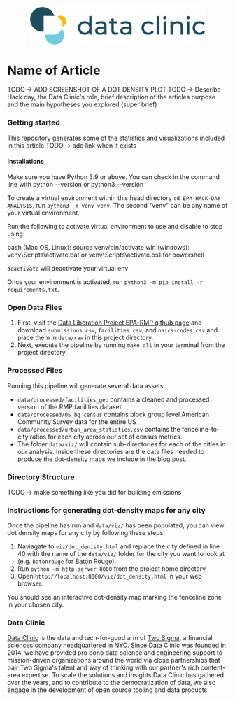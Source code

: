 <p align="center">
  <img src="public/images/site-logo.png" width="400"/>
</p>

# Name of Article

TODO -> ADD SCREENSHOT OF A DOT DENSITY PLOT
TODO -> Describe Hack day, the Data Clinic's role, brief description of the articles purpose and the main hypotheses you explored (super brief)

### Getting started

This repository generates some of the statistics and visualizations included in this article TODO -> add link when it exists

#### Installations
Make sure you have Python 3.9 or above. You can check in the command line with python --version or python3 --version

To create a virtual environment within this head directory `cd EPA-HACK-DAY-ANALYSIS`, run `python3 -m venv venv`. The second "venv" can be any name of your virtual environment.

Run the following to activate virtual environment to use and disable to stop using:

bash (Mac OS, Linux): source venv/bin/activate
win (windows): venv\Scripts\activate.bat or venv\Scripts\activate.ps1 for powershell

`deactivate` will deactivate your virtual env

Once your environment is activated, run `python3 -m pip install -r requirements.txt`.

### Open Data Files

1.  First, visit the [Data Liberation Project EPA-RMP github page](https://github.com/data-liberation-project/epa-rmp-spreadsheets/tree/main/data/output) and download `submissions.csv`, `facilities.csv`, and `naics-codes.csv` and place them in `data/raw` in this project directory.
2.  Next, execute the pipeline by running `make all` in your terminal from the project directory.

### Processed Files
Running this pipeline will generate several data assets. 

-  `data/processed/facilities_geo` contains a cleaned and processed version of the RMP facilities dataset
- `data/processed/US_bg_census` contains block group level American Community Survey data for the entire US
-  `data/processed/urban_area_statistics.csv` contains the fenceline-to-city ratios for each city across our set of census metrics.
-  The folder `data/viz/` will contain sub-directories for each of the cities in our analysis. Inside these directories are the data files needed to produce the dot-density maps we include in the blog post.

### Directory Structure

TODO -> make something like you did for building emissions 

### Instructions for generating dot-density maps for any city

Once the pipeline has run and `data/viz/` has been populated, you can view dot density maps for any city by following these steps:

1.  Naviagate to `viz/dot_denisty.html` and replace the city defined in line 40 with the name of the `data/viz/` folder for the city you want to look at (e.g. `batonrouge` for Baton Rouge).
2.  Run `python -m http.server 8000` from the project home directory
3.  Open `http://localhost:8000/viz/dot_density.html` in your web browser.

You should see an interactive dot-density map marking the fenceline zone in your chosen city.

### Data Clinic
[Data Clinic](https://www.twosigma.com/data-clinic/) is the data and tech-for-good arm of [Two Sigma](https://twosigma.com), a financial sciences company headquartered in NYC. Since Data Clinic was founded in 2014, we have provided pro bono data science and engineering support to mission-driven organizations around the world via close partnerships that pair Two Sigma's talent and way of thinking with our partner's rich content-area expertise. To scale the solutions and insights Data Clinic has gathered over the years, and to contribute to the democratization of data, we also engage in the development of open source tooling and data products.